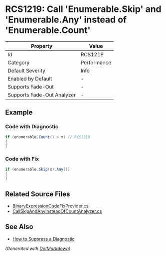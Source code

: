 # RCS1219: Call 'Enumerable\.Skip' and 'Enumerable\.Any' instead of 'Enumerable\.Count'

| Property                    | Value       |
| --------------------------- | ----------- |
| Id                          | RCS1219     |
| Category                    | Performance |
| Default Severity            | Info        |
| Enabled by Default          | \-          |
| Supports Fade\-Out          | \-          |
| Supports Fade\-Out Analyzer | \-          |

## Example

### Code with Diagnostic

```csharp
if (enumerable.Count() > x) // RCS1219
{
}
```

### Code with Fix

```csharp
if (enumerable.Skip(x).Any())
{
}
```

## Related Source Files

* [BinaryExpressionCodeFixProvider.cs](../../src/Analyzers.CodeFixes/CSharp/CodeFixes/BinaryExpressionCodeFixProvider.cs)
* [CallSkipAndAnyInsteadOfCountAnalyzer.cs](../../src/Analyzers/CSharp/Analysis/CallSkipAndAnyInsteadOfCountAnalyzer.cs)

## See Also

* [How to Suppress a Diagnostic](../HowToConfigureAnalyzers.md#how-to-suppress-a-diagnostic)

*\(Generated with [DotMarkdown](http://github.com/JosefPihrt/DotMarkdown)\)*